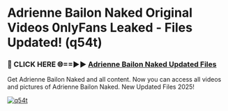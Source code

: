 # Adrienne Bailon Naked Original Videos 0nlyFans Leaked - Files Updated! (q54t)

<h3>🔴 CLICK HERE 🌐==►► <a href="https://tinyurl.com/yckcrads" rel="nofollow">Adrienne Bailon Naked Updated Files</a></h3>

Get Adrienne Bailon Naked and all content. Now you can access all videos and pictures of Adrienne Bailon Naked. New Updated Files 2025!

[![q54t](https://i.imgur.com/hpKpOFt.gif)](https://tinyurl.com/yckcrads)
